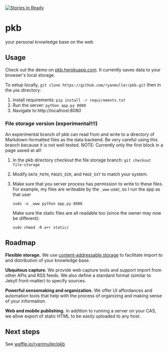 [![Stories in Ready](https://badge.waffle.io/ryanmuller/pkb.png?label=ready&title=Ready)](https://waffle.io/ryanmuller/pkb)
# pkb

your personal knowledge base on the web

## Usage

Check out the demo on [pkb.herokuapp.com](http://pkb.herokuapp.com). It
currently saves data to your browser's local storage.

To setup locally, `git clone https://github.com/ryanmuller/pkb.git` then
in the `pkb` directory:

1. Install requirements: `pip install -r requirements.txt`
2. Run the server: `python app.py 8080`
3. Navigate to http://localhost:8080

### File storage version (experimental!!!)

An experimental branch of pkb can read from and write to a directory of
Markdown-formatted files as the data backend. Be very careful using this
branch because it is not well tested. NOTE: Currently only the first
block in a page saved at all!

1. In the pkb directory checkout the file storage branch: `git checkout file-storage`
2. Modify `DATA_PATH`, `PAGES_DIR`, and `PAGE_EXT` to match your system.
3. Make sure that you server process has permission to write to these
   files. For example, my files are writeable by the `_www` user, so I
   run the app as that user

   ```
   sudo -u _www python app.py 8080
   ```

   Make sure the static files are all readable too (since the owner may now
   be different):

   ```
   sudo chmod -R a+r static/
   ```

## Roadmap

**Flexible storage.** We use [content-addressable
storage](http://en.wikipedia.org/wiki/Content-addressable_storage) to
facilitate import to and distribution of your knowledge base.

**Ubquitous capture.** We provide web capture tools and support import
from other APIs and RSS feeds. We also define a standard format (similar
to Jekyll front-matter) to specify sources.

**Powerful sensemaking and organization.** We offer UI affordances and
automation tools that help with the process of organizing and making
sense of your information.

**Web and mobile publishing.** In addition to running a server on your
CAS, we allow export of static HTML to be easily uploaded to any host.

## Next steps

See [waffle.io/ryanmuller/pkb](https://waffle.io/ryanmuller/pkb)
